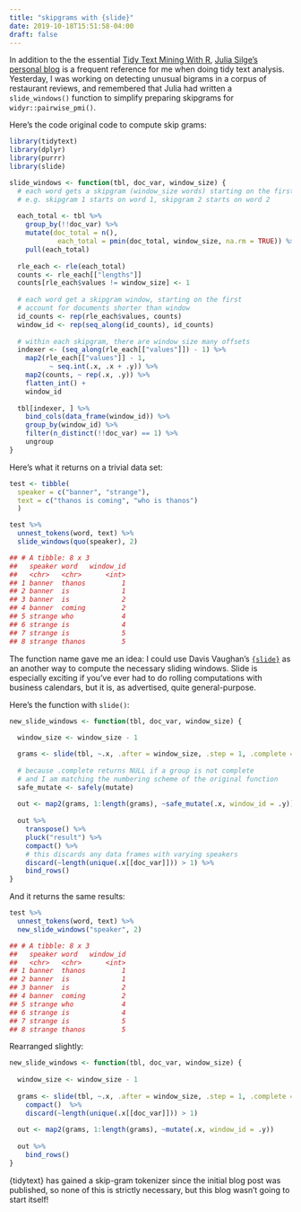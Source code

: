 ```yaml
---
title: "skipgrams with {slide}"
date: 2019-10-18T15:51:58-04:00
draft: false
---
```


In addition to the the essential [Tidy Text Mining With
R](https://www.tidytextmining.com/), [Julia Silge’s personal
blog](https://juliasilge.com/blog/) is a frequent reference for me when
doing tidy text analysis. Yesterday, I was working on detecting unusual
bigrams in a corpus of restaurant reviews, and remembered that Julia had
written a `slide_windows()` function to simplify preparing skipgrams for
`widyr::pairwise_pmi()`.

Here’s the code original code to compute skip grams:

```r
library(tidytext)
library(dplyr)
library(purrr)
library(slide)

slide_windows <- function(tbl, doc_var, window_size) {
  # each word gets a skipgram (window_size words) starting on the first
  # e.g. skipgram 1 starts on word 1, skipgram 2 starts on word 2
  
  each_total <- tbl %>% 
    group_by(!!doc_var) %>% 
    mutate(doc_total = n(),
            each_total = pmin(doc_total, window_size, na.rm = TRUE)) %>%
    pull(each_total)
  
  rle_each <- rle(each_total)
  counts <- rle_each[["lengths"]]
  counts[rle_each$values != window_size] <- 1
  
  # each word get a skipgram window, starting on the first
  # account for documents shorter than window
  id_counts <- rep(rle_each$values, counts)
  window_id <- rep(seq_along(id_counts), id_counts)
  
  # within each skipgram, there are window_size many offsets
  indexer <- (seq_along(rle_each[["values"]]) - 1) %>%
    map2(rle_each[["values"]] - 1,
          ~ seq.int(.x, .x + .y)) %>% 
    map2(counts, ~ rep(.x, .y)) %>%
    flatten_int() +
    window_id
  
  tbl[indexer, ] %>%
    bind_cols(data_frame(window_id)) %>%
    group_by(window_id) %>%
    filter(n_distinct(!!doc_var) == 1) %>%
    ungroup
}
```


Here’s what it returns on a trivial data set:

```r
test <- tibble(
  speaker = c("banner", "strange"),
  text = c("thanos is coming", "who is thanos")
  )

test %>% 
  unnest_tokens(word, text) %>% 
  slide_windows(quo(speaker), 2)

## # A tibble: 8 x 3
##   speaker word   window_id
##   <chr>   <chr>      <int>
## 1 banner  thanos         1
## 2 banner  is             1
## 3 banner  is             2
## 4 banner  coming         2
## 5 strange who            4
## 6 strange is             4
## 7 strange is             5
## 8 strange thanos         5
```

The function name gave me an idea: I could use Davis Vaughan’s
[`{slide}`](https://davisvaughan.github.io/slide/index.html) as an
another way to compute the necessary sliding windows. Slide is
especially exciting if you’ve ever had to do rolling computations with
business calendars, but it is, as advertised, quite general-purpose.

Here’s the function with `slide()`:

```r
new_slide_windows <- function(tbl, doc_var, window_size) {
  
  window_size <- window_size - 1

  grams <- slide(tbl, ~.x, .after = window_size, .step = 1, .complete = TRUE)
  
  # because .complete returns NULL if a group is not complete
  # and I am matching the numbering scheme of the original function
  safe_mutate <- safely(mutate)
  
  out <- map2(grams, 1:length(grams), ~safe_mutate(.x, window_id = .y))
  
  out %>%
    transpose() %>% 
    pluck("result") %>% 
    compact() %>%
    # this discards any data frames with varying speakers
    discard(~length(unique(.x[[doc_var]])) > 1) %>% 
    bind_rows()
}
```

And it returns the same results:

```r
test %>% 
  unnest_tokens(word, text) %>% 
  new_slide_windows("speaker", 2)

## # A tibble: 8 x 3
##   speaker word   window_id
##   <chr>   <chr>      <int>
## 1 banner  thanos         1
## 2 banner  is             1
## 3 banner  is             2
## 4 banner  coming         2
## 5 strange who            4
## 6 strange is             4
## 7 strange is             5
## 8 strange thanos         5
```

Rearranged slightly:

```r
new_slide_windows <- function(tbl, doc_var, window_size) {
  
  window_size <- window_size - 1
  
  grams <- slide(tbl, ~.x, .after = window_size, .step = 1, .complete = TRUE) %>%
    compact()  %>% 
    discard(~length(unique(.x[[doc_var]])) > 1) 
  
  out <- map2(grams, 1:length(grams), ~mutate(.x, window_id = .y))
  
  out %>%
    bind_rows()
}
```

{tidytext} has gained a skip-gram tokenizer since the initial blog post
was published, so none of this is strictly necessary, but this blog
wasn’t going to start itself!
